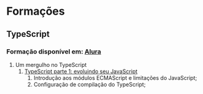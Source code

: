 # Formações

## TypeScript
### Formação disponível em: [Alura](https://cursos.alura.com.br/formacao-typescript)
1. Um mergulho no TypeScript
   1. [TypeScript parte 1: evoluindo seu JavaScript](https://cursos.alura.com.br/course/typescript-evoluindo-javascript)
      1. Introdução aos módulos ECMAScript e limitações do JavaScript;
      2. Configuração de compilação do TypeScript;